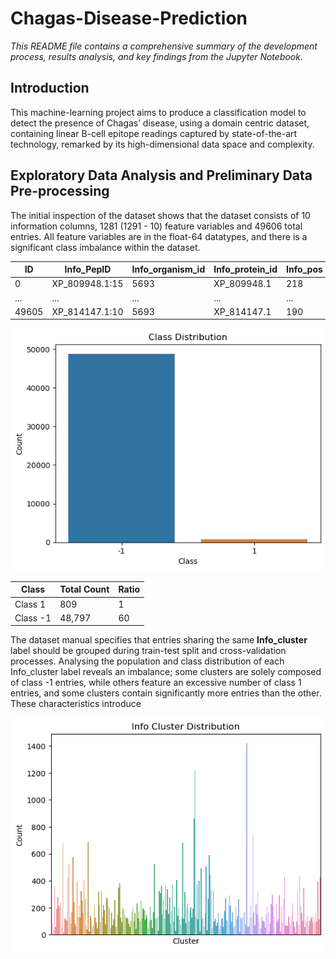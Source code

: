# Chagas-Disease-Prediction

<i> This README file contains a comprehensive summary of the development process, results analysis, and key findings from the Jupyter Notebook. </i>

## Introduction
This machine-learning project aims to produce a 
classification model to detect the presence of Chagas’ disease, using a domain 
centric dataset, containing linear B-cell epitope readings captured by state-of-the-art technology, remarked by its high-dimensional data space and complexity.

## Exploratory Data Analysis and Preliminary Data Pre-processing
The initial inspection of the dataset shows that the dataset consists of 10 information columns, 1281 (1291 - 10) feature variables and 49606 total entries. All feature variables are in the float-64 datatypes, and there is a significant class imbalance within the dataset.

<div align="center">

  |ID |Info_PepID	|Info_organism_id	|Info_protein_id	|Info_pos	|Info_AA	|Info_epitope_id	|Info_nPos	|Info_nNeg	|Info_cluster	|Class	|feat_esm1b_0|...|feat_esm1b_1280|
  |-| -	|-	|-	|-	|-	|-	|-	|-	|-	|-	|-	|-|-|
  |0	|XP_809948.1:15	|5693	|XP_809948.1	|218	|E	|276453	|1	|0	|18	|1	|	0.294185 |... |0.571763|
  |...|...|...|...|...|...|...|...|...|...|...|...|...|
  |49605	|XP_814147.1:10	|5693	|XP_814147.1	|190	|E	|309252	|0	|1	|70 |-1 | 0.097965 |...	| 0.237317|
  
  <img src="https://github.com/hongd13/Chagas-Disease-Prediction/blob/master/pictures/class_distribution.png?raw=true"/>
  
  | Class       | Total Count |Ratio|
  |-------------|-------------|-----|
  | Class 1     | 809         |1    |
  | Class -1    | 48,797      |60   |

</div>

The dataset manual specifies that entries sharing the same **Info_cluster** label should be grouped during train-test split and cross-validation processes. Analysing the population and class distribution of each Info_cluster label reveals an imbalance; some clusters are solely composed of class -1 entries, while others feature an excessive number of class 1 entries, and some clusters contain significantly more entries than the other. These characteristics introduce 

<div align="center">
  
  <img src="https://github.com/hongd13/Chagas-Disease-Prediction/blob/master/pictures/info_cluster_population.png?raw=true"/>
  
</div>

